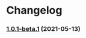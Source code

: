 # Changelog


### [1.0.1-beta.1](https://e.coding.net/mmstudio/blade/kvs/compare/v1.0.1-beta.1%0Dv0.0.4) (2021-05-13)
